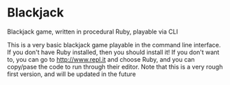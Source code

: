 Blackjack
=========

Blackjack game, written in procedural Ruby, playable via CLI

This is a very basic blackjack game playable in the command line interface. If you
don't have Ruby installed, then you should install it!
If you don't want to, you can go to http://www.repl.it and choose Ruby, and you can
copy/pase the code to run through their editor.
Note that this is a very rough first version, and will be updated in the future
